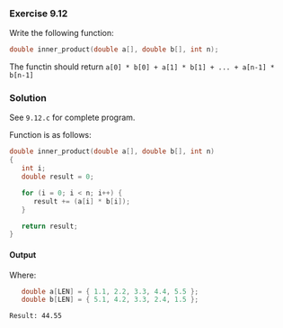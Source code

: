 ### Exercise 9.12
Write the following function:
```c
double inner_product(double a[], double b[], int n);
```
The functin should return `a[0] * b[0] + a[1] * b[1] + ... + a[n-1] * b[n-1]`
### Solution
See `9.12.c` for complete program.

Function is as follows:
```c
double inner_product(double a[], double b[], int n)
{
   int i;
   double result = 0;

   for (i = 0; i < n; i++) {
      result += (a[i] * b[i]);
   }

   return result;
}
```
#### Output
Where:
```c
   double a[LEN] = { 1.1, 2.2, 3.3, 4.4, 5.5 };
   double b[LEN] = { 5.1, 4.2, 3.3, 2.4, 1.5 };
```
```
Result: 44.55
```


